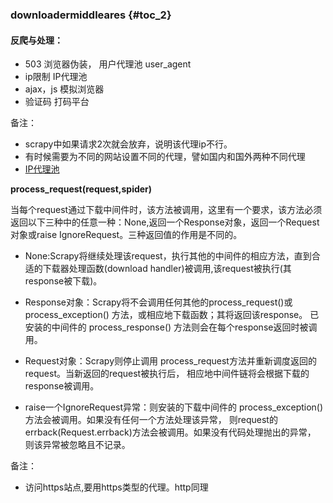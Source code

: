 ### downloadermiddleares {#toc_2}

#### 反爬与处理：

* 503            浏览器伪装， 用户代理池 user\_agent
* ip限制        IP代理池
* ajax，js     模拟浏览器
* 验证码        打码平台

备注：

* scrapy中如果请求2次就会放弃，说明该代理ip不行。
* 有时候需要为不同的网站设置不同的代理，譬如国内和国外两种不同代理
* [IP代理池](http://blog.csdn.net/u011781521/article/details/70194744?locationNum=4&fps=1)



**process\_request\(request,spider\)**

当每个request通过下载中间件时，该方法被调用，这里有一个要求，该方法必须返回以下三种中的任意一种：None,返回一个Response对象，返回一个Request对象或raise IgnoreRequest。三种返回值的作用是不同的。

* None:Scrapy将继续处理该request，执行其他的中间件的相应方法，直到合适的下载器处理函数\(download handler\)被调用,该request被执行\(其response被下载\)。

* Response对象：Scrapy将不会调用任何其他的process\_request\(\)或process\_exception\(\) 方法，或相应地下载函数；其将返回该response。 已安装的中间件的 process\_response\(\) 方法则会在每个response返回时被调用。

* Request对象：Scrapy则停止调用 process\_request方法并重新调度返回的request。当新返回的request被执行后， 相应地中间件链将会根据下载的response被调用。

* raise一个IgnoreRequest异常：则安装的下载中间件的 process\_exception\(\) 方法会被调用。如果没有任何一个方法处理该异常， 则request的errback\(Request.errback\)方法会被调用。如果没有代码处理抛出的异常， 则该异常被忽略且不记录。

备注：

* 访问https站点,要用https类型的代理。http同理



